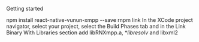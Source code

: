 Getting started

npm install react-native-vunun-xmpp --save
rnpm link
In the XCode project navigator, select your project, select the Build Phases tab and in the Link Binary With Libraries section add libRNXmpp.a, **libresolv* and libxml2
